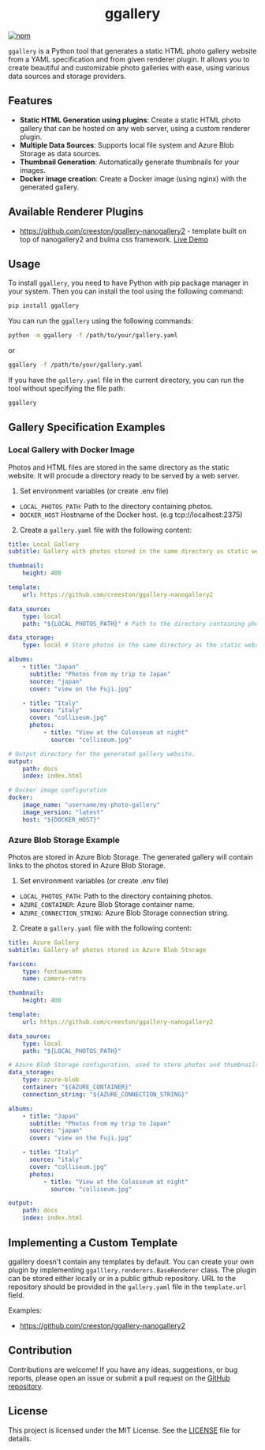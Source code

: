 <div align="center">
  <h1 align="center">ggallery</h1>
</div>


[![npm](https://img.shields.io/badge/demo-online-008000.svg)](https://creeston.github.io/ggallery)

`ggallery` is a Python tool that generates a static HTML photo gallery website from a YAML specification and from given renderer plugin. It allows you to create beautiful and customizable photo galleries with ease, using various data sources and storage providers.

## Features

- **Static HTML Generation using plugins**: Create a static HTML photo gallery that can be hosted on any web server, using a custom renderer plugin.
- **Multiple Data Sources**: Supports local file system and Azure Blob Storage as data sources.
- **Thumbnail Generation**: Automatically generate thumbnails for your images.
- **Docker image creation**: Create a Docker image (using nginx) with the generated gallery.

## Available Renderer Plugins

- https://github.com/creeston/ggallery-nanogallery2 - template built on top of nanogallery2 and bulma css framework. [Live Demo](https://creeston.github.io/ggallery-nanogallery2/)

## Usage

To install `ggallery`, you need to have Python with pip package manager in your system. 
Then you can install the tool using the following command:

```sh
pip install ggallery
```

You can run the `ggallery` using the following commands:

```sh
python -m ggallery -f /path/to/your/gallery.yaml
```

or

```sh
ggallery -f /path/to/your/gallery.yaml
```

If you have the `gallery.yaml` file in the current directory, you can run the tool without specifying the file path:

```sh
ggallery
```

## Gallery Specification Examples

### Local Gallery with Docker Image

Photos and HTML files are stored in the same directory as the static website. It will procude a directory ready to be served by a web server.

1. Set environment variables (or create .env file)

- `LOCAL_PHOTOS_PATH`: Path to the directory containing photos.
- `DOCKER_HOST` Hostname of the Docker host. (e.g tcp://localhost:2375)

2. Create a `gallery.yaml` file with the following content:

```yaml
title: Local Gallery
subtitle: Gallery with photos stored in the same directory as static website.

thumbnail:
    height: 400

template:
    url: https://github.com/creeston/ggallery-nanogallery2

data_source:
    type: local
    path: "${LOCAL_PHOTOS_PATH}" # Path to the directory containing photos.

data_storage:
    type: local # Store photos in the same directory as the static website.

albums:
    - title: "Japan"
      subtitle: "Photos from my trip to Japan"
      source: "japan"
      cover: "view on the Fuji.jpg"

    - title: "Italy"
      source: "italy"
      cover: "colliseum.jpg"
      photos:
          - title: "View at the Colosseum at night"
            source: "colliseum.jpg"

# Output directory for the generated gallery website.
output:
    path: docs
    index: index.html

# Docker image configuration
docker:
    image_name: "username/my-photo-gallery"
    image_version: "latest"
    host: "${DOCKER_HOST}"
```

### Azure Blob Storage Example

Photos are stored in Azure Blob Storage. The generated gallery will contain links to the photos stored in Azure Blob Storage.

1. Set environment variables (or create .env file)

- `LOCAL_PHOTOS_PATH`: Path to the directory containing photos.
- `AZURE_CONTAINER`: Azure Blob Storage container name.
- `AZURE_CONNECTION_STRING`: Azure Blob Storage connection string.

2. Create a `gallery.yaml` file with the following content:

```yaml
title: Azure Gallery
subtitle: Gallery of photos stored in Azure Blob Storage

favicon:
    type: fontawesome
    name: camera-retro

thumbnail:
    height: 400

template:
    url: https://github.com/creeston/ggallery-nanogallery2

data_source:
    type: local
    path: "${LOCAL_PHOTOS_PATH}"

# Azure Blob Storage configuration, used to store photos and thumbnails.
data_storage:
    type: azure-blob
    container: "${AZURE_CONTAINER}"
    connection_string: "${AZURE_CONNECTION_STRING}"

albums:
    - title: "Japan"
      subtitle: "Photos from my trip to Japan"
      source: "japan"
      cover: "view on the Fuji.jpg"

    - title: "Italy"
      source: "italy"
      cover: "colliseum.jpg"
      photos:
          - title: "View at the Colosseum at night"
            source: "colliseum.jpg"

output:
    path: docs
    index: index.html
```

## Implementing a Custom Template

ggallery doesn't contain any templates by default. You can create your own plugin by implementing `ggalllery.renderers.BaseRenderer` class. The plugin can be stored either locally or in a public github repository. URL to the repository should be provided in the `gallery.yaml` file in the `template.url` field.


Examples:
- https://github.com/creeston/ggallery-nanogallery2


## Contribution

Contributions are welcome! If you have any ideas, suggestions, or bug reports, please open an issue or submit a pull request on the [GitHub repository](https://github.com/creeston/ggallery).


## License

This project is licensed under the MIT License. See the [LICENSE](LICENSE) file for details.